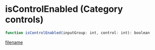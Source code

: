 # isControlEnabled (Category controls)

```js
function isControlEnabled(inputGroup: int, control: int): boolean
```

[filename](isControlEnabled_m.md ':include')